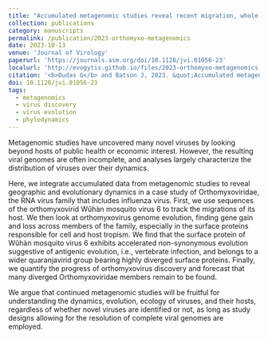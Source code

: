 ```yaml
---
title: "Accumulated metagenomic studies reveal recent migration, whole genome evolution, and undiscovered diversity of orthomyxoviruses"
collection: publications
category: manuscripts
permalink: /publication/2023-orthomyxo-metagenomics
date: 2023-10-13
venue: 'Journal of Virology'
paperurl: 'https://journals.asm.org/doi/10.1128/jvi.01056-23'
localurl: 'http://evogytis.github.io/files/2023-orthomyxo-metagenomics.pdf'
citation: '<b>Dudas G</b> and Batson J, 2023. &quot;Accumulated metagenomic studies reveal recent migration, whole genome evolution, and undiscovered diversity of orthomyxoviruses&quot;. <i>Journal of Virology</i> 97(10): e01056-23'
doi: 10.1128/jvi.01056-23
tags:
  - metagenomics
  - virus discovery
  - virus evolution
  - phylodynamics
---
```


Metagenomic studies have uncovered many novel viruses by looking beyond hosts of public health or economic interest. However, the resulting viral genomes are often incomplete, and analyses largely characterize the distribution of viruses over their dynamics. 

Here, we integrate accumulated data from metagenomic studies to reveal geographic and evolutionary dynamics in a case study of Orthomyxoviridae, the RNA virus family that includes influenza virus. First, we use sequences of the orthomyxovirid Wǔhàn mosquito virus 6 to track the migrations of its host. We then look at orthomyxovirus genome evolution, finding gene gain and loss across members of the family, especially in the surface proteins responsible for cell and host tropism. We find that the surface protein of Wǔhàn mosquito virus 6 exhibits accelerated non-synonymous evolution suggestive of antigenic evolution, i.e., vertebrate infection, and belongs to a wider quaranjavirid group bearing highly diverged surface proteins. Finally, we quantify the progress of orthomyxovirus discovery and forecast that many diverged Orthomyxoviridae members remain to be found. 

We argue that continued metagenomic studies will be fruitful for understanding the dynamics, evolution, ecology of viruses, and their hosts, regardless of whether novel viruses are identified or not, as long as study designs allowing for the resolution of complete viral genomes are employed.
